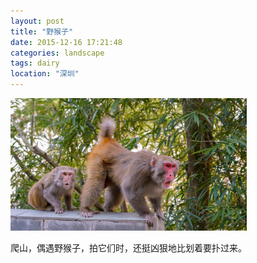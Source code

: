 ```yaml
---
layout: post
title: "野猴子"
date: 2015-12-16 17:21:48
categories: landscape
tags: dairy
location: "深圳"
---
```


<img src="/img/2015/2015-12-16-DSC00121.jpg" alt="野猴子" style="width: 75%; height: 75%"/>

爬山，偶遇野猴子，拍它们时，还挺凶狠地比划着要扑过来。
